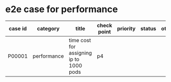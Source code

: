 # e2e case for performance

| case id | category  | title | check point            | priority | status | other |
|---------|-----------|-----------------------|-------|----------|--------|-------|
| P00001  | performance| time cost for assigning ip to 1000 pods| p4       |    |       |


